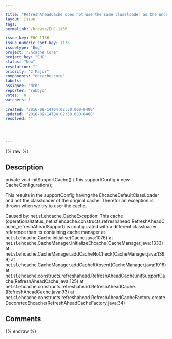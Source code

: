 ```yaml
---

title: "RefreshAheadCache does not use the same classloader as the underlying cache"
layout: issue
tags: 
permalink: /browse/EHC-1136

issue_key: EHC-1136
issue_numeric_sort_key: 1136
issuetype: "Bug"
project: "Ehcache Core"
project_key: "EHC"
status: "New"
resolution: ""
priority: "2 Major"
components: "ehcache-core"
labels: 
assignee: "drb"
reporter: "robbyd"
votes:  0
watchers: 1

created: "2016-09-14T04:02:50.000-0400"
updated: "2016-09-14T04:02:50.000-0400"
resolved: ""




---
```


{% raw %}

## Description

<div markdown="1" class="description">

private void initSupportCache() \{
        this.supportConfig = new CacheConfiguration();

This results in the supportConfig having the EhcacheDefaultClassLoader and not the classloader of the original cache.
Therefor an exception is thrown when we try to user the cache.

Caused by: net.sf.ehcache.CacheException: This cache (operationalstatus\_net.sf.ehcache.constructs.refreshahead.RefreshAheadCache\_refreshAheadSupport) is configurated with a different classloader reference than its containing cache manager
                at net.sf.ehcache.Cache.initialise(Cache.java:1076)
                at net.sf.ehcache.CacheManager.initializeEhcache(CacheManager.java:1333)
                at net.sf.ehcache.CacheManager.addCacheNoCheck(CacheManager.java:1399)
                at net.sf.ehcache.CacheManager.addCacheIfAbsent(CacheManager.java:1916)
                at net.sf.ehcache.constructs.refreshahead.RefreshAheadCache.initSupportCache(RefreshAheadCache.java:125)
                at net.sf.ehcache.constructs.refreshahead.RefreshAheadCache.<init>(RefreshAheadCache.java:93)
                at net.sf.ehcache.constructs.refreshahead.RefreshAheadCacheFactory.createDecoratedEhcache(RefreshAheadCacheFactory.java:34)


</div>

## Comments



{% endraw %}
